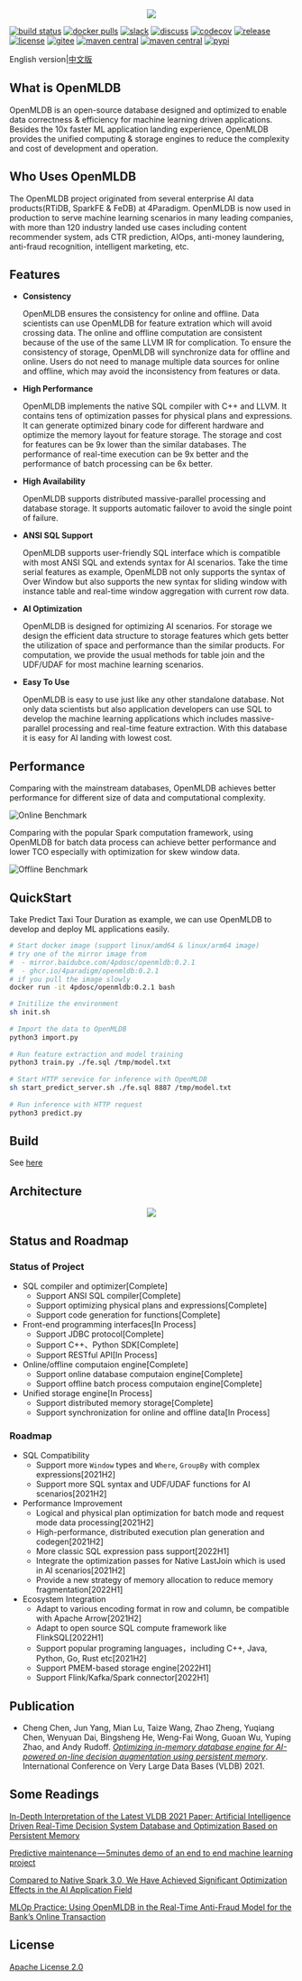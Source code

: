 
<div align=center><img src="./images/openmldb_logo.png"/></div>

[![build status](https://github.com/4paradigm/openmldb/actions/workflows/cicd.yaml/badge.svg?branch=openmldb)](https://github.com/4paradigm/openmldb/actions/workflows/cicd.yaml)
[![docker pulls](https://img.shields.io/docker/pulls/4pdosc/openmldb.svg)](https://hub.docker.com/r/4pdosc/openmldb)
[![slack](https://img.shields.io/badge/Slack-Join%20Slack-blue)](https://join.slack.com/t/hybridsql-ws/shared_invite/zt-ozu3llie-K~hn9Ss1GZcFW2~K_L5sMg)
[![discuss](https://img.shields.io/badge/Discuss-Ask%20Questions-blue)](https://github.com/4paradigm/OpenMLDB/discussions)
[![codecov](https://codecov.io/gh/4paradigm/OpenMLDB/branch/main/graph/badge.svg?token=OMPII8NGN2)](https://codecov.io/gh/4paradigm/OpenMLDB)
[![release](https://img.shields.io/github/v/release/4paradigm/OpenMLDB?color=lime)](https://github.com/4paradigm/OpenMLDB/releases)
[![license](https://img.shields.io/github/license/4paradigm/OpenMLDB?color=orange)](https://github.com/4paradigm/OpenMLDB/blob/main/LICENSE)
[![gitee](https://img.shields.io/badge/Gitee-mirror-lightyellow)](https://gitee.com/paradigm4/OpenMLDB)
[![maven central](https://img.shields.io/maven-central/v/com.4paradigm.openmldb/openmldb-batch)](https://mvnrepository.com/artifact/com.4paradigm.openmldb/openmldb-batch)
[![maven central](https://img.shields.io/maven-central/v/com.4paradigm.openmldb/openmldb-jdbc)](https://mvnrepository.com/artifact/com.4paradigm.openmldb/openmldb-jdbc)
[![pypi](https://img.shields.io/pypi/v/openmldb)](https://pypi.org/project/openmldb/)


English version|[中文版](README_cn.md)


## What is OpenMLDB 

OpenMLDB is an open-source database designed and optimized to enable data correctness & efficiency for machine learning driven applications. Besides the 10x faster ML application landing experience, OpenMLDB provides the unified computing & storage engines to reduce the complexity and cost of development and operation.

## Who Uses OpenMLDB 
The OpenMLDB project originated from several enterprise AI data products(RTiDB, SparkFE & FeDB) at 4Paradigm. OpenMLDB is now used in production to serve machine learning scenarios in many leading companies, with more than 120 industry landed use cases including content recommender system, ads CTR prediction, AIOps, anti-money laundering, anti-fraud recognition, intelligent marketing, etc. 

## Features

* **Consistency**

    OpenMLDB ensures the consistency for online and offline. Data scientists can use OpenMLDB for feature extration which will avoid crossing data. The online and offline computation are consistent because of the use of the same LLVM IR for complication. To ensure the consistency of storage, OpenMLDB will synchronize data for offline and online. Users do not need to manage multiple data sources for online and offline, which may avoid the inconsistency from features or data.
    
* **High Performance**

    OpenMLDB implements the native SQL compiler with C++ and LLVM. It contains tens of optimization passes for physical plans and expressions. It can generate optimized binary code for different hardware and optimize the memory layout for feature storage. The storage and cost for features can be 9x lower than the similar databases. The performance of real-time execution can be 9x better and the performance of batch processing can be 6x better.

* **High Availability**

    OpenMLDB supports distributed massive-parallel processing and database storage. It supports automatic failover to avoid the single point of failure.

* **ANSI SQL Support**

    OpenMLDB supports user-friendly SQL interface which is compatible with most ANSI SQL and extends syntax for AI scenarios. Take the time serial features as example, OpenMLDB not only supports the syntax of Over Window but also supports the new syntax for sliding window with instance table and real-time window aggregation with current row data.

* **AI Optimization**

    OpenMLDB is designed for optimizing AI scenarios. For storage we design the efficient data structure to storage features which gets better the utilization of space and performance than the similar products. For computation, we provide the usual methods for table join and the UDF/UDAF for most machine learning scenarios.

* **Easy To Use**

    OpenMLDB is easy to use just like any other standalone database. Not only data scientists but also application developers can use SQL to develop the machine learning applications which includes massive-parallel processing and real-time feature extraction. With this database it is easy for AI landing with lowest cost.

## Performance

Comparing with the mainstream databases, OpenMLDB achieves better performance for different size of data and computational complexity.

![Online Benchmark](./images/online_benchmark.png)

Comparing with the popular Spark computation framework, using OpenMLDB for batch data process can achieve better performance and lower TCO especially with optimization for skew window data.

![Offline Benchmark](./images/offline_benchmark.png)

## QuickStart

Take Predict Taxi Tour Duration as example, we can use OpenMLDB to develop and deploy ML applications easily.

```bash 
# Start docker image (support linux/amd64 & linux/arm64 image)
# try one of the mirror image from 
#  - mirror.baidubce.com/4pdosc/openmldb:0.2.1
#  - ghcr.io/4paradigm/openmldb:0.2.1
# if you pull the image slowly
docker run -it 4pdosc/openmldb:0.2.1 bash

# Initilize the environment
sh init.sh
 
# Import the data to OpenMLDB
python3 import.py
 
# Run feature extraction and model training
python3 train.py ./fe.sql /tmp/model.txt
 
# Start HTTP serevice for inference with OpenMLDB
sh start_predict_server.sh ./fe.sql 8887 /tmp/model.txt
 
# Run inference with HTTP request
python3 predict.py
```

## Build

See [here](docs/en/compile.md)

## Architecture 

<div align=center><img src="./images/openmldb_architecture.png"/></div>

## Status and Roadmap

### Status of Project


* SQL compiler and optimizer[Complete]
    * Support ANSI SQL compiler[Complete]
    * Support optimizing physical plans and expressions[Complete]
    * Support code generation for functions[Complete]
* Front-end programming interfaces[In Process]
    * Support JDBC protocol[Complete]
    * Support C++、Python SDK[Complete]
    * Support RESTful API[In Process]
* Online/offline computaion engine[Complete]
    * Support online database computaion engine[Complete]
    * Support offline batch process computaion engine[Complete]
* Unified storage engine[In Process]
    * Support distributed memory storage[Complete]
    * Support synchronization for online and offline data[In Process]

### Roadmap

* SQL Compatibility
    * Support more `Window` types and `Where`, `GroupBy` with complex expressions[2021H2]
    * Support more SQL syntax and UDF/UDAF functions for AI scenarios[2021H2]
* Performance Improvement
    * Logical and physical plan optimization for batch mode and request mode data processing[2021H2]
    * High-performance, distributed execution plan generation and codegen[2021H2]
    * More classic SQL expression pass support[2022H1]
    * Integrate the optimization passes for Native LastJoin which is used in AI scenarios[2021H2]
    * Provide a new strategy of memory allocation to reduce memory fragmentation[2022H1]
* Ecosystem Integration
    * Adapt to various encoding format in row and column, be compatible with Apache Arrow[2021H2]
    * Adapt to open source SQL compute framework like FlinkSQL[2022H1]
    * Support popular programing languages，including C++, Java, Python, Go, Rust etc[2021H2]
    * Support PMEM-based storage engine[2022H1]
    * Support Flink/Kafka/Spark connector[2022H1]

## Publication

* Cheng Chen, Jun Yang, Mian Lu, Taize Wang, Zhao Zheng, Yuqiang Chen, Wenyuan Dai, Bingsheng He, Weng-Fai Wong, Guoan Wu, Yuping Zhao, and Andy Rudoff. *[Optimizing in-memory database engine for AI-powered on-line decision augmentation using persistent memory](http://vldb.org/pvldb/vol14/p799-chen.pdf)*. International Conference on Very Large Data Bases (VLDB) 2021.

## Some Readings

[In-Depth Interpretation of the Latest VLDB 2021 Paper: Artificial Intelligence Driven Real-Time Decision System Database and Optimization Based on Persistent Memory](https://medium.com/@fengxindai0/in-depth-interpretation-of-the-latest-vldb-2021-paper-artificial-intelligence-driven-real-time-f2a818bcf2b2)

[Predictive maintenance — 5minutes demo of an end to end machine learning project](https://towardsdatascience.com/predictive-maintenance-5minutes-demo-of-an-end-to-end-machine-learning-project-60941f1c9793)

[Compared to Native Spark 3.0, We Have Achieved Significant Optimization Effects in the AI Application Field](https://towardsdatascience.com/we-have-achieved-significant-optimization-effects-in-the-ai-application-field-compared-to-native-2a055e47250f)

[MLOp Practice: Using OpenMLDB in the Real-Time Anti-Fraud Model for the Bank’s Online Transaction](https://towardsdatascience.com/practice-of-openmldbs-transaction-real-time-anti-fraud-model-in-the-bank-s-online-event-40ab41fec6d4)


## License

[Apache License 2.0](./LICENSE)
